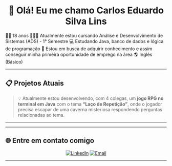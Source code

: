 <h1 align="center">👋 Olá! Eu me chamo Carlos Eduardo Silva Lins</strong></h1>

👦🏾 18 anos
👨🏾‍💻 Atualmente estou cursando Análise e Desenvolvimento de Sistemas (ADS) - 1° Semestre
💻 Estudando Java, banco de dados e lógica de programação
🎯 Estou em busca de adquirir conhecimento e assim conseguir minha primeira oportunidade de emprego na área
🌎 Inglês (Básico)
<div>
</div>

---

## 📋 Projetos Atuais
> 💡 Atualmente estou desenvolvendo, com 4 colegas, um **jogo RPG no terminal em Java** com o tema **“Laço de Repetição”**, onde o jogador precisa escapar de uma caverna misteriosa respondendo perguntas relacionadas ao tema.

---
---

## 🌐 Entre em contato comigo
<div align="center">

[![LinkedIn](https://img.shields.io/badge/LinkedIn-Carlos%20Lins-0A66C2?style=for-the-badge&logo=linkedin)](www.linkedin.com/in/carlos-eduardo-silva-lins-85534a25b)
[![Email](https://img.shields.io/badge/Email-carloseslins.contato%40gmail.com-red?style=for-the-badge&logo=gmail)](mailto:carloseslins.contato@gmail.com)


</div>

---
